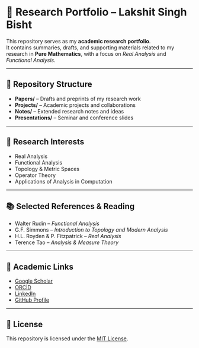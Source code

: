 # 🧾 Research Portfolio – Lakshit Singh Bisht

This repository serves as my **academic research portfolio**.  
It contains summaries, drafts, and supporting materials related to my research in **Pure Mathematics**, with a focus on *Real Analysis* and *Functional Analysis*.  

---

## 📂 Repository Structure

- **Papers/** – Drafts and preprints of my research work  
- **Projects/** – Academic projects and collaborations  
- **Notes/** – Extended research notes and ideas  
- **Presentations/** – Seminar and conference slides  

---

## 🎯 Research Interests

- Real Analysis  
- Functional Analysis  
- Topology & Metric Spaces  
- Operator Theory  
- Applications of Analysis in Computation  

---

## 📚 Selected References & Reading

- Walter Rudin – *Functional Analysis*  
- G.F. Simmons – *Introduction to Topology and Modern Analysis*  
- H.L. Royden & P. Fitzpatrick – *Real Analysis*  
- Terence Tao – *Analysis & Measure Theory*  

---

## 🔗 Academic Links

- [Google Scholar](https://scholar.google.com/citations?user=cAZxaQMAAAAJ)  
- [ORCID](https://orcid.org/0009-0004-0035-5714)  
- [LinkedIn](https://www.linkedin.com/in/lakshitsinghbishttm)  
- [GitHub Profile](https://github.com/LakshitSinghBishtTM)  

---

## 📜 License

This repository is licensed under the [MIT License](LICENSE).  
